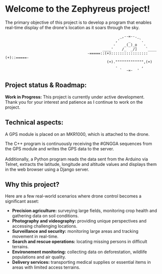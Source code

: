 # Welcome to the Zephyreus project!

The primary objective of this project is to develop a program that enables real-time display of the drone's location as it soars through the sky.


```
                                                     _,--=--._
                                                   ,'    _    `.
                                                  -    _(_)_o   -
                                             ____'    /_  _/]    `____
                                      -=====::(+):::::::::::::::::(+)::=====-
                                               (+).""""""""""""",(+)
                                                   .           ,
                                                     `  -=-  '               
```

## Project status & Roadmap:

**Work in Progress:** This project is currently under active development. <br>
Thank you for your interest and patience as I continue to work on the project.

## Technical aspects:

A GPS module is placed on an MKR1000, which is attached to the drone. <br>

The C++ program is continuously receiving the #GNGGA sequences from the GPS module and writes the GPS data to the server. 
<br><br>
Additionally, a Python program reads the data sent from the Arduino via Telnet, extracts the latitude, longitude and altitude values and displays them in the web browser using a Django server.

## Why this project?

Here are a few real-world scenarios where drone control becomes a significant asset:<br>

- **Precision agriculture:** surveying large fields, monitoring crop health and gathering data on soil conditions. <br>
- **Photography and videography:** providing unique perspectives and accessing challenging locations.<br>
- **Surveillance and security:** monitoring large areas and tracking movement in real-time.<br>
- **Search and rescue operations:** locating missing persons in difficult terrains. <br>
- **Environement monitoring:** collecting data on deforestation, wildlife populations and air quality.<br>
- **Delivery services:** transporting medical supplies or essential items in areas with limited access terrains.<br>
